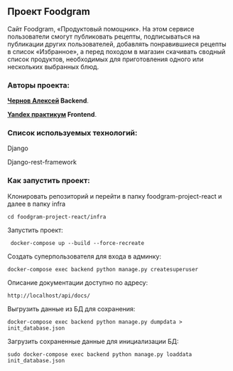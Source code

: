 ## Проект Foodgram

 
Cайт Foodgram, «Продуктовый помощник». На этом сервисе пользователи смогут публиковать рецепты, подписываться на публикации других пользователей, добавлять понравившиеся рецепты в список «Избранное», а перед походом в магазин скачивать сводный список продуктов, необходимых для приготовления одного или нескольких выбранных блюд.

### Авторы проекта: 

**[Чернов Алексей](https://github.com/AlexBlackNn) Backend**.

**[Yandex практикум](https://practicum.yandex.ru/) Frontend**.

### Cписок используемых технологий:
Django 

Django-rest-framework

### Как запустить проект:

Клонировать репозиторий и перейти в папку foodgram-project-react и далее в папку infra

```
cd foodgram-project-react/infra
```


Запустить проект:

```
 docker-compose up --build --force-recreate

```

Создать суперпользователя для входа в админку: 

```
docker-compose exec backend python manage.py createsuperuser

```
Описание документации доступно по адресу:

```
http://localhost/api/docs/
```

Выгрузить данные из БД для сохранения:
```
docker-compose exec backend python manage.py dumpdata > init_database.json
```
Загрузить сохраненные данные для инициализации БД:
```
sudo docker-compose exec backend python manage.py loaddata init_database.json
```